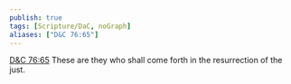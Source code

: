 ```yaml
---
publish: true
tags: [Scripture/DaC, noGraph]
aliases: ["D&C 76:65"]
---
```

[D&C 76:65](https://churchofjesuschrist.org/study/scriptures/dc-testament/dc/76?lang=eng&id=p65#p65) These are they who shall come forth in the resurrection of the just.
